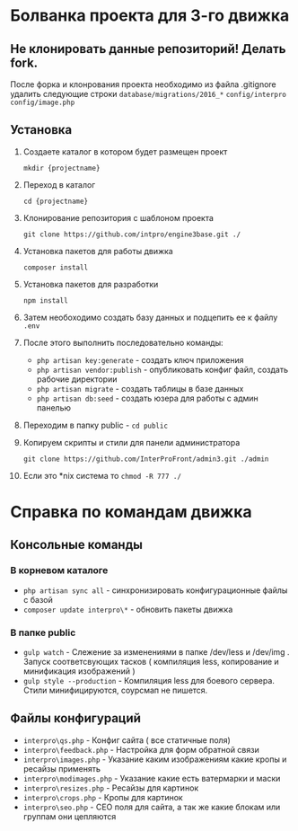 # Болванка проекта для 3-го движка
## Не клонировать данные репозиторий! Делать fork.

После форка и клонрования проекта необходимо из файла .gitignore удалить следующие строки
    `database/migrations/2016_*`
    `config/interpro`  
    `config/image.php`

## Установка

1. Создаете каталог в котором будет размещен проект

      `mkdir {projectname}`
2. Переход в каталог

    `cd {projectname}`
3. Клонирование репозитория с  шаблоном проекта

    `git clone https://github.com/intpro/engine3base.git ./`
4. Установка пакетов для работы движка

    `composer install`
5. Установка пакетов для разработки

    `npm install`
6. Затем необоходимо создать базу данных и подцепить ее к файлу `.env`

7. После этого выполнить последовательно команды:

    * `php artisan key:generate` - создать ключ приложения
    * `php artisan vendor:publish` - опубликовать конфиг файл, создать рабочие директории
    * `php artisan migrate` - создать таблицы в базе данных
    * `php artisan db:seed` - создать юзера для работы с админ панелью
8. Переходим в папку public - `cd public`

9. Копируем скрипты и стили для панели администратора

    `git clone https://github.com/InterProFront/admin3.git ./admin`

10. Если это *nix система  то
    `chmod -R 777 ./`

# Справка по командам движка

## Консольные команды

### В корневом каталоге

- `php artisan sync all` - синхронизировать конфигурационные файлы с базой
- `composer update interpro\*` - обновить пакеты движка

### В папке public

- `gulp watch` - Слежение за изменениями в папке /dev/less и /dev/img . Запуск соответсвующих тасков ( компиляция less, копирование и минификация изображений )
- `gulp style --production` - Компиляция less для боевого сервера. Стили минифицируются, соурсмап не пишется.

## Файлы конфигураций

- `interpro\qs.php` - Конфиг сайта ( все статичные поля)
- `interpro\feedback.php` - Настройка для форм обратной связи
- `interpro\images.php` -  Указание каким изображениям какие кропы и ресайзы применять
- `interpro\modimages.php` - Указание какие есть ватермарки и маски
- `interpro\resizes.php` - Ресайзы для картинок
- `interpro\crops.php` - Кропы для картинок
- `interpro\seo.php` - СЕО поля для сайта, а так же какие блокам или группам они цепляются